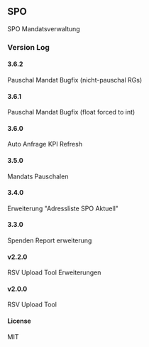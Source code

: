 ## SPO

SPO Mandatsverwaltung

### Version Log
#### 3.6.2
Pauschal Mandat Bugfix (nicht-pauschal RGs)
#### 3.6.1
Pauschal Mandat Bugfix (float forced to int)
#### 3.6.0
Auto Anfrage KPI Refresh
#### 3.5.0
Mandats Pauschalen
#### 3.4.0
Erweiterung "Adressliste SPO Aktuell"
#### 3.3.0
Spenden Report erweiterung
#### v2.2.0
RSV Upload Tool Erweiterungen
#### v2.0.0
RSV Upload Tool

#### License

MIT
